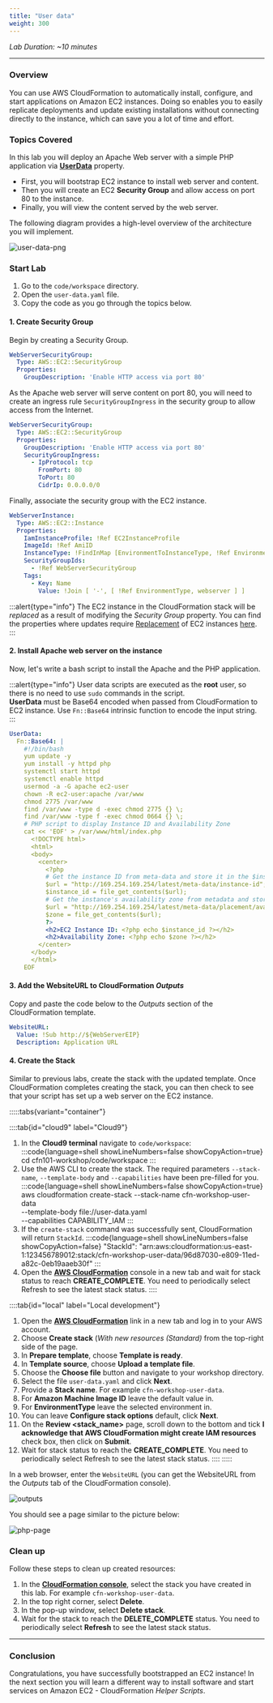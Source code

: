 ```yaml
---
title: "User data"
weight: 300
---
```


_Lab Duration: ~10 minutes_

---

### Overview

You can use AWS CloudFormation to automatically install, configure, and start applications on Amazon EC2 instances. Doing
so enables you to easily replicate deployments and update existing installations without connecting directly to the
instance, which can save you a lot of time and effort.

### Topics Covered
In this lab you will deploy an Apache Web server with a simple PHP application via **[UserData](https://docs.aws.amazon.com/AWSEC2/latest/UserGuide/user-data.html)** property.

+ First, you will bootstrap EC2 instance to install web server and content.
+ Then you will create an EC2 **Security Group** and allow access on port 80 to the instance.
+ Finally, you will view the content served by the web server.

The following diagram provides a high-level overview of the architecture you will implement.

![user-data-png](/static/basics/operations/user-data/userdata.png)

### Start Lab

1. Go to the `code/workspace` directory.
1. Open the `user-data.yaml` file.
1. Copy the code as you go through the topics below.

#### 1. Create Security Group

Begin by creating a Security Group.

```yaml
WebServerSecurityGroup:
  Type: AWS::EC2::SecurityGroup
  Properties:
    GroupDescription: 'Enable HTTP access via port 80'
```
As the Apache web server will serve content on port 80, you will need to create an ingress rule `SecurityGroupIngress`
in the security group to allow access from the Internet.

```yaml
WebServerSecurityGroup:
  Type: AWS::EC2::SecurityGroup
  Properties:
    GroupDescription: 'Enable HTTP access via port 80'
    SecurityGroupIngress:
      - IpProtocol: tcp
        FromPort: 80
        ToPort: 80
        CidrIp: 0.0.0.0/0
```

Finally, associate the security group with the EC2 instance.

```yaml
WebServerInstance:
  Type: AWS::EC2::Instance
  Properties:
    IamInstanceProfile: !Ref EC2InstanceProfile
    ImageId: !Ref AmiID
    InstanceType: !FindInMap [EnvironmentToInstanceType, !Ref EnvironmentType, InstanceType]
    SecurityGroupIds:
      - !Ref WebServerSecurityGroup
    Tags:
      - Key: Name
        Value: !Join [ '-', [ !Ref EnvironmentType, webserver ] ]
```

:::alert{type="info"}
The EC2 instance in the CloudFormation stack will be _replaced_ as a result of modifying the _Security Group_ property.
You can find the properties where updates require [Replacement](https://docs.aws.amazon.com/AWSCloudFormation/latest/UserGuide/using-cfn-updating-stacks-update-behaviors.html#update-replacement)
of EC2 instances [here](https://docs.aws.amazon.com/AWSCloudFormation/latest/UserGuide/aws-properties-ec2-instance.html?shortFooter=true#aws-properties-ec2-instance-properties).
:::

#### 2. Install Apache web server on the instance

Now, let's write a bash script to install the Apache and the PHP application.

:::alert{type="info"}
User data scripts are executed as the **root** user, so there is no need to use `sudo` commands in the script.\
**UserData** must be Base64 encoded when passed from CloudFormation to EC2 instance. Use `Fn::Base64` intrinsic function to encode the input string.
:::

```yaml
UserData:
  Fn::Base64: |
    #!/bin/bash
    yum update -y
    yum install -y httpd php
    systemctl start httpd
    systemctl enable httpd
    usermod -a -G apache ec2-user
    chown -R ec2-user:apache /var/www
    chmod 2775 /var/www
    find /var/www -type d -exec chmod 2775 {} \;
    find /var/www -type f -exec chmod 0664 {} \;
    # PHP script to display Instance ID and Availability Zone
    cat << 'EOF' > /var/www/html/index.php
      <!DOCTYPE html>
      <html>
      <body>
        <center>
          <?php
          # Get the instance ID from meta-data and store it in the $instance_id variable
          $url = "http://169.254.169.254/latest/meta-data/instance-id";
          $instance_id = file_get_contents($url);
          # Get the instance's availability zone from metadata and store it in the $zone variable
          $url = "http://169.254.169.254/latest/meta-data/placement/availability-zone";
          $zone = file_get_contents($url);
          ?>
          <h2>EC2 Instance ID: <?php echo $instance_id ?></h2>
          <h2>Availability Zone: <?php echo $zone ?></h2>
        </center>
      </body>
      </html>
    EOF
```

#### 3. Add the **WebsiteURL** to CloudFormation _Outputs_

Copy and paste the code below to the _Outputs_ section of the CloudFormation template.

```yaml
WebsiteURL:
  Value: !Sub http://${WebServerEIP}
  Description: Application URL
```

#### 4. Create the Stack

Similar to previous labs, create the stack with the updated template. Once CloudFormation completes creating the stack,
you can then check to see that your script has set up a web server on the EC2 instance.

:::::tabs{variant="container"}

::::tab{id="cloud9" label="Cloud9"}
  1. In the **Cloud9 terminal** navigate to `code/workspace`:
  :::code{language=shell showLineNumbers=false showCopyAction=true}
  cd cfn101-workshop/code/workspace
  :::
  1. Use the AWS CLI to create the stack. The required parameters `--stack-name`, `--template-body` and `--capabilities` have been pre-filled for you.
  :::code{language=shell showLineNumbers=false showCopyAction=true}
  aws cloudformation create-stack --stack-name cfn-workshop-user-data \
    --template-body file://user-data.yaml \
    --capabilities CAPABILITY_IAM
  :::
  1. If the `create-stack` command was successfully sent, CloudFormation will return `StackId`.
  :::code{language=shell showLineNumbers=false showCopyAction=false}
  "StackId": "arn:aws:cloudformation:us-east-1:123456789012:stack/cfn-workshop-user-data/96d87030-e809-11ed-a82c-0eb19aaeb30f"
  :::
  1. Open the **[AWS CloudFormation](https://console.aws.amazon.com/cloudformation)** console in a new tab and wait for stack status to reach **CREATE_COMPLETE**. You need to periodically select Refresh to see the latest stack status.
::::

::::tab{id="local" label="Local development"}
1. Open the **[AWS CloudFormation](https://console.aws.amazon.com/cloudformation)** link in a new tab and log in to your AWS account.
1. Choose **Create stack** (_With new resources (Standard)_ from the top-right side of the page.
1. In **Prepare template**, choose **Template is ready**.
1. In **Template source**, choose **Upload a template file**.
1. Choose the **Choose file** button and navigate to your workshop directory.
1. Select the file `user-data.yaml` and click **Next**.
1. Provide a **Stack name**. For example `cfn-workshop-user-data`.
1. For **Amazon Machine Image ID** leave the default value in.
1. For **EnvironmentType** leave the selected environment in.
1. You can leave **Configure stack options** default, click **Next**.
1. On the **Review <stack_name>** page, scroll down to the bottom and tick **I acknowledge that AWS CloudFormation might create IAM resources** check box, then click on **Submit**.
1. Wait for stack status to reach the **CREATE_COMPLETE**. You need to periodically select Refresh to see the latest stack status.
::::
:::::

In a web browser, enter the `WebsiteURL` (you can get the WebsiteURL from the _Outputs_ tab of the CloudFormation console).

![outputs](/static/basics/operations/user-data/outputs-1.png)

You should see a page similar to the picture below:

![php-page](/static/basics/operations/user-data/php.png)

### Clean up

Follow these steps to clean up created resources:

1. In the **[CloudFormation console](https://console.aws.amazon.com/cloudformation)**, select the stack you have created in this lab. For example `cfn-workshop-user-data`.
1. In the top right corner, select **Delete**.
1. In the pop-up window, select **Delete stack**.
1. Wait for the stack to reach the **DELETE_COMPLETE** status. You need to periodically select **Refresh** to see the latest stack status.

---

### Conclusion

Congratulations, you have successfully bootstrapped an EC2 instance! In the next section you will learn a different way
to install software and start services on Amazon EC2 - CloudFormation _Helper Scripts_.
